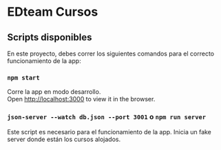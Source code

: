 # EDteam Cursos

## Scripts disponibles

En este proyecto, debes correr los siguientes comandos para el correcto funcionamiento de la app:

### `npm start`

Corre la app en modo desarrollo.\
Open [http://localhost:3000](http://localhost:3000) to view it in the browser.

### `json-server --watch db.json --port 3001` o `npm run server`

Este script es necesario para el funcionamiento de la app. Inicia un fake server donde están los cursos alojados.

